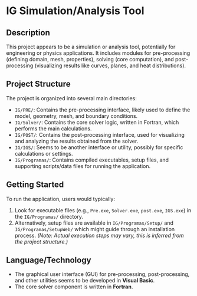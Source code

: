 # IG Simulation/Analysis Tool

## Description
This project appears to be a simulation or analysis tool, potentially for engineering or physics applications. It includes modules for pre-processing (defining domain, mesh, properties), solving (core computation), and post-processing (visualizing results like curves, planes, and heat distributions).

## Project Structure
The project is organized into several main directories:
*   `IG/PRE/`: Contains the pre-processing interface, likely used to define the model, geometry, mesh, and boundary conditions.
*   `IG/Solver/`: Contains the core solver logic, written in Fortran, which performs the main calculations.
*   `IG/POST/`: Contains the post-processing interface, used for visualizing and analyzing the results obtained from the solver.
*   `IG/IGS/`: Seems to be another interface or utility, possibly for specific calculations or settings.
*   `IG/Programas/`: Contains compiled executables, setup files, and supporting scripts/data files for running the application.

## Getting Started
To run the application, users would typically:
1.  Look for executable files (e.g., `Pre.exe`, `Solver.exe`, `post.exe`, `IGS.exe`) in the `IG/Programas/` directory.
2.  Alternatively, setup files are available in `IG/Programas/Setup/` and `IG/Programas/SetupWeb/` which might guide through an installation process.
*(Note: Actual execution steps may vary, this is inferred from the project structure.)*

## Language/Technology
*   The graphical user interface (GUI) for pre-processing, post-processing, and other utilities seems to be developed in **Visual Basic**.
*   The core solver component is written in **Fortran**.
